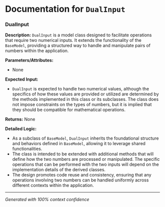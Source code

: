# Documentation for `DualInput`

### DualInput

**Description:**
`DualInput` is a model class designed to facilitate operations that require two numerical inputs. It extends the functionality of the `BaseModel`, providing a structured way to handle and manipulate pairs of numbers within the application.

**Parameters/Attributes:**
- None

**Expected Input:**
- `DualInput` is expected to handle two numerical values, although the specifics of how these values are provided or utilized are determined by the methods implemented in this class or its subclasses. The class does not impose constraints on the types of numbers, but it is implied that they should be compatible for mathematical operations.

**Returns:**
None

**Detailed Logic:**
- As a subclass of `BaseModel`, `DualInput` inherits the foundational structure and behaviors defined in `BaseModel`, allowing it to leverage shared functionalities.
- The class is intended to be extended with additional methods that will define how the two numbers are processed or manipulated. The specific operations that can be performed with the two inputs will depend on the implementation details of the derived classes.
- The design promotes code reuse and consistency, ensuring that any operations involving two numbers can be handled uniformly across different contexts within the application.

---
*Generated with 100% context confidence*
